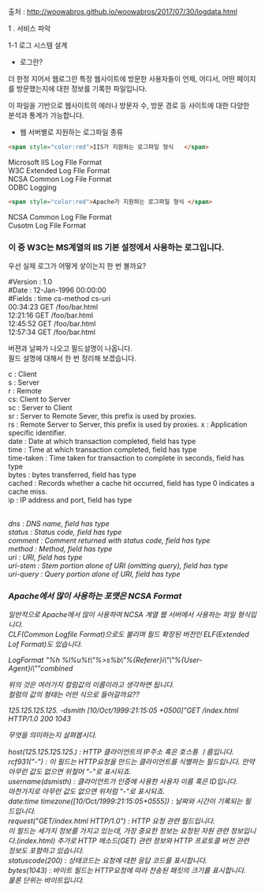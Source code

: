 출처 : http://woowabros.github.io/woowabros/2017/07/30/logdata.html

1 . 서비스 파악

1-1 로그 시스템 설계  

- 로그란?  

더 한정 지어서 웹로그란 특정 웹사이트에 방문한 사용자들이 언제, 어디서, 어떤 페이지를 방문했는지에 대한 정보를 기록한 파일입니다.  

이 파일을 기반으로 웹사이트의 에러나 방문자 수, 방문 경로 등 사이트에 대한 다양한 분석과 통계가 가능합니다.  

- 웹 서버별로 지원하는 로그파일 종류  

```html
<span style="color:red">IIS가 지원하는 로그파일 형식   </span>
```


Microsoft IIS Log FIle Format   
W3C Extended Log FIle Format  
NCSA Common Log File Format  
ODBC Logging  


```html
<span style="color:red">Apache가 지원하는 로그파일 형식 </span>
```  

NCSA Common Log FIle Format  
Cusotm Log File Format    

### 이 중 W3C는 MS계열의 IIS 기본 설정에서 사용하는 로그입니다.  
우선 실제 로그가 어떻게 샇이는지 한 번 볼까요?  

\#Version : 1.0  
\#Date : 12-Jan-1996 00:00:00  
\#Fields : time cs-method cs-uri  
00:34:23 GET /foo/bar.html  
12:21:16 GET /foo/bar.html  
12:45:52 GET /foo/bar.html  
12:57:34 GET /foo/bar.html  

버젼과 날짜가 나오고 필드설명이 나옵니다.  
필드 설명에 대해서 한 번 정리해 보겠습니다.  

c : Client  
s : Server  
r : Remote  
cs: Client to Server  
sc : Server to Client  
sr : Server to Remote Sever, this prefix is used by proxies.  
rs : Remote Server to Server, this prefix is used by proxies.
x : Application specific identifier.  
date : Date at which transaction completed, field has type <date>  
time : Time at which transaction completed, field has type <time>   
time-taken : Time taken for transaction to complete in seconds, field has type <fixed>  
bytes : bytes transferred, field has type <integer>  
cached : Records whether a cache hit occurred, field has type <integer> 0 indicates a cache miss.   
ip : IP address and port, field has type <address>  
dns : DNS name, field has type <name>  
status : Status code, field has type <integer>  
comment : Comment returned with status code, field has type <test>  
method : Method, field has type <name>  
uri : URI, field has type <uri>  
uri-stem : Stem portion alone of URI (omitting query), field has type <uri>  
uri-query : Query portion alone of URI, field has type <uri>

### Apache에서 많이 사용하는 포맷은 NCSA Format   

일반적으로 Apache에서 많이 사용하여 NCSA 계열 웹 서버에서 사용하는 파일 형식입니다.  
CLF(Common Logfile Format)으로도 불리며 필드 확장된 버전인 ELF(Extended Lof Format)도 있습니다.  

LogFormat "\%h \%l\%u\%t\\"\%\>s\%b\\"\%\{Referer}i\\"\\"\%\{User-Agent\}i\\""combined  

위의 것은 여러가지 컬럼값의 이름이라고 생각하면 됩니다.  
컬럼의 값의 형태는 어떤 식으로 들어갈까요??  

125.125.125.125. -dsmith [10/Oct/1999:21:15:05 +0500]"GET /index.html HTTP/1.0 200 1043  

무엇을 의미하는지 살펴봅시다.  

host(125.125.125.125.) : HTTP 클라이언트의 IP주소 혹은 호스틍 ㅣ름입니다.  
rcf931("-")  : 이 필드는 HTTP요청을 만드는 클라이언트를 식별하는 필드입니다.  만약 아무런 값도 없으면 위철머 "-"로 표시되죠.  
username(dsmisth) : 클라이언트가 인증에 사용한 사용자 이름 혹은 ID입니다.  
마찬가지로 아무런 값도 없으면 위처럼 "-"로 표시되죠.  
date:time timezone([10/Oct/1999:21:15:05+0555]) : 날짜와 시간이 기록되는 필드입니다.  
request("GET/index.html HTTP/1.0") : HTTP 요청 관련 필드입니다.  
이 필드는 세가지 정보를 가지고 있는데, 가장 중요한 정보는 요청된 자원 관련 정보입니다.(index.html) 추가로 HTTP 메소드(GET) 관련 정보와 HTTP 프로토콜 버전 관련 정보도 포함하고 있습니다.  
statuscode(200) : 상태코드는 요청에 대한 응답 코드를 표시합니다.  
bytes(1043) : 바이트 필드는 HTTP요청에 따라 전송된 패킷의 크기를 표시합니다.  
물론 단위는 바이트입니다.  

